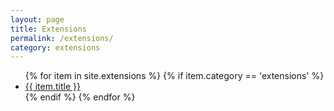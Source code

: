 ```yaml
---
layout: page
title: Extensions
permalink: /extensions/
category: extensions
---
```


<ul>
{% for item in site.extensions %}
    {% if item.category == 'extensions' %}
      <li><a href="{{ item.url }}">{{ item.title }}</a>
      </li>
  {% endif %}
{% endfor %}
</ul>